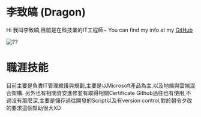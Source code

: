 # 李致皜 (Dragon)
Hi 我叫李致皜,目前是在科技業的IT工程師~
You can find my info at my [GitHub](https://github.com/BboyKTD)

![??](https://encrypted-tbn0.gstatic.com/images?q=tbn:ANd9GcTZVjcBTHSjNN37bwWkmMhQqoBzx1f_nGAz4g&s)

# 職涯技能
目前主要是負責IT管理維護與規劃,主要是以Microsoft產品為主,以及地端與雲端混合架構.
另外也有相關資安進修並有取得相關Certificate
Github過往也有使用,不過沒有那麼深,主要是儲存過往開發的Script以及有version control,對於朝令夕改的要求這個幫助很大XD
